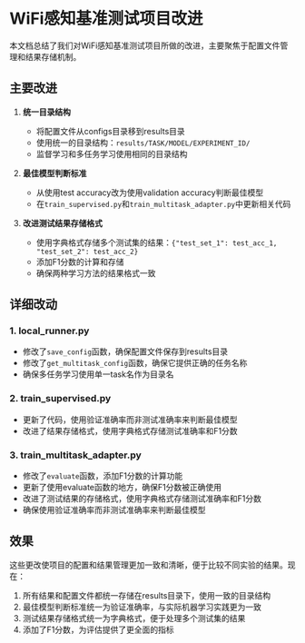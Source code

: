 # WiFi感知基准测试项目改进

本文档总结了我们对WiFi感知基准测试项目所做的改进，主要聚焦于配置文件管理和结果存储机制。

## 主要改进

1. **统一目录结构**
   - 将配置文件从configs目录移到results目录
   - 使用统一的目录结构：`results/TASK/MODEL/EXPERIMENT_ID/`
   - 监督学习和多任务学习使用相同的目录结构

2. **最佳模型判断标准**
   - 从使用test accuracy改为使用validation accuracy判断最佳模型
   - 在`train_supervised.py`和`train_multitask_adapter.py`中更新相关代码

3. **改进测试结果存储格式**
   - 使用字典格式存储多个测试集的结果：`{"test_set_1": test_acc_1, "test_set_2": test_acc_2}`
   - 添加F1分数的计算和存储
   - 确保两种学习方法的结果格式一致

## 详细改动

### 1. local_runner.py
- 修改了`save_config`函数，确保配置文件保存到results目录
- 修改了`get_multitask_config`函数，确保它提供正确的任务名称
- 确保多任务学习使用单一task名作为目录名

### 2. train_supervised.py
- 更新了代码，使用验证准确率而非测试准确率来判断最佳模型
- 改进了结果存储格式，使用字典格式存储测试准确率和F1分数

### 3. train_multitask_adapter.py
- 修改了`evaluate`函数，添加F1分数的计算功能
- 更新了使用evaluate函数的地方，确保F1分数被正确使用
- 改进了测试结果的存储格式，使用字典格式存储测试准确率和F1分数
- 确保使用验证准确率而非测试准确率来判断最佳模型

## 效果

这些更改使项目的配置和结果管理更加一致和清晰，便于比较不同实验的结果。现在：

1. 所有结果和配置文件都统一存储在results目录下，使用一致的目录结构
2. 最佳模型判断标准统一为验证准确率，与实际机器学习实践更为一致
3. 测试结果存储格式统一为字典格式，便于处理多个测试集的结果
4. 添加了F1分数，为评估提供了更全面的指标 